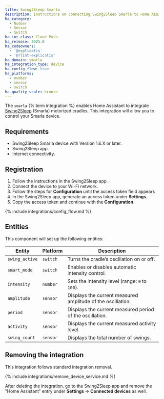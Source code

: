 ```yaml
---
title: Swing2Sleep Smarla
description: Instructions on connecting Swing2Sleep Smarla to Home Assistant.
ha_category:
  - Number
  - Sensor
  - Switch
ha_iot_class: Cloud Push
ha_release: 2025.6
ha_codeowners:
  - '@explicatis'
  - '@rlint-explicatis'
ha_domain: smarla
ha_integration_type: device
ha_config_flow: true
ha_platforms:
  - number
  - sensor
  - switch
ha_quality_scale: bronze
---
```


The `smarla` {% term integration %} enables Home Assistant to integrate [Swing2Sleep](https://swing2sleep.de) (Smarla) motorized cradles. This integration will allow you to control your Smarla device.

## Requirements

- Swing2Sleep Smarla device with Version 1.6.X or later.
- Swing2Sleep app.
- Internet connectivity.

## Registration

1. Follow the instructions in the Swing2Sleep app.
2. Connect the device to your Wi-Fi network.
3. Follow the steps for **Configuration** until the access token field appears
4. In the Swing2Sleep app, generate an access token under **Settings**.
5. Copy the access token and continue with the **Configuration**.

{% include integrations/config_flow.md %}

## Entities

This component will set up the following entities:

| Entity         | Platform | Description                                                 |
| -------------- | -------- | ----------------------------------------------------------- |
| `swing_active` | `switch` | Turns the cradle’s oscillation on or off.                   |
| `smart_mode`   | `switch` | Enables or disables automatic intensity control.            |
| `intensity`    | `number` | Sets the intensity level (range: `0` to `100`).             |
| `amplitude`    | `sensor` | Displays the current measured amplitude of the oscillation. |
| `period`       | `sensor` | Displays the current measured period of the oscillation.    |
| `activity`     | `sensor` | Displays the current measured activity level.               |
| `swing_count`  | `sensor` | Displays the total number of swings.                        |

## Removing the integration

This integration follows standard integration removal.

{% include integrations/remove_device_service.md %}

After deleting the integration, go to the Swing2Sleep app and remove the "Home Assistant" entry under **Settings** -> **Connected devices** as well.
